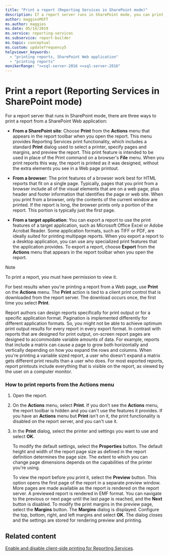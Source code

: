 ```yaml
---
title: "Print a report (Reporting Services in SharePoint mode)"
description: If a report server runs in SharePoint mode, you can print a report from a SharePoint Web application from a SharePoint site, a browser, or a target application.
author: maggiesMSFT
ms.author: maggies
ms.date: 05/14/2019
ms.service: reporting-services
ms.subservice: report-builder
ms.topic: conceptual
ms.custom: updatefrequency5
helpviewer_keywords:
  - "printing reports, SharePoint Web application"
  - "printing reports"
monikerRange: ">=sql-server-2016 <=sql-server-2016"
---
```

# Print a report (Reporting Services in SharePoint mode)

  For a report server that runs in SharePoint mode, there are three ways to print a report from a SharePoint Web application:

- **From a SharePoint site**: Choose **Print** from the **Actions** menu that appears in the report toolbar when you open the report. This menu provides Reporting Services print functionality, which includes a standard **Print** dialog used to select a printer, specify pages and margins, and preview the report. This print feature is intended to be used in place of the Print command on a browser's **File** menu. When you print reports this way, the report is printed as it was designed, without the extra elements you see in a Web page printout.

- **From a browser**: The print features of a browser work best for HTML reports that fit on a single page. Typically, pages that you print from a browser include all of the visual elements that are on a web page, plus header and footer information that identifies the page or web site. When you print from a browser, only the contents of the current window are printed. If the report is long, the browser prints only a portion of the report. This portion is typically just the first page.

- **From a target application**: You can export a report to use the print features of a target application, such as Microsoft Office Excel or Adobe Acrobat Reader. Some application formats, such as TIFF or PDF, are ideally suited for printing multipage reports. When you export a report to a desktop application, you can use any specialized print features that the application provides. To export a report, choose **Export** from the **Actions** menu that appears in the report toolbar when you open the report.

> [!NOTE]  
> To print a report, you must have permission to view it.

For best results when you're printing a report from a Web page, use **Print** on the **Actions** menu. The **Print** action is tied to a client print control that is downloaded from the report server. The download occurs once, the first time you select **Print**.

Report authors can design reports specifically for print output or for a specific application format. 
Pagination is implemented differently for different application formats. So, you might not be able to achieve optimum print output results for every report in every export format. In contrast with reports that are designed for print output, on-screen report pages are designed to accommodate variable amounts of data. For example, reports that include a matrix can cause a page to grow both horizontally and vertically depending on how you expand the rows and columns. When you're printing a variable sized report, a user who doesn't expand a matrix gets different print results than a user who does. For most exported reports, report printouts include everything that is visible on the report, as viewed by the user on a computer monitor.

### How to print reports from the Actions menu

1. Open the report.

1. On the **Actions** menu, select **Print**. If you don't see the **Actions** menu, the report toolbar is hidden and you can't use the features it provides. If you have an **Actions** menu but **Print** isn't on it, the print functionality is disabled on the report server, and you can't use it.

1. In the **Print** dialog, select the printer and settings you want to use and select **OK**.

     To modify the default settings, select the **Properties** button. The default height and width of the report page size as defined in the report definition determines the page size. The extent to which you can change page dimensions depends on the capabilities of the printer you're using.

     To view the report before you print it, select the **Preview** button. This option opens the first page of the report in a separate preview window. More pages are made available as the report is rendered on the report server. A previewed report is rendered in EMF format. You can navigate to the previous or next page until the last page is reached, and the **Next** button is disabled. To modify the print margins in the preview page, select the **Margins** button. The **Margins** dialog is displayed. Configure the top, bottom, right, and left margins and select **OK**. The dialog closes and the settings are stored for rendering preview and printing.

## Related content

[Enable and disable client-side printing for Reporting Services](../../reporting-services/report-server/enable-and-disable-client-side-printing-for-reporting-services.md).
